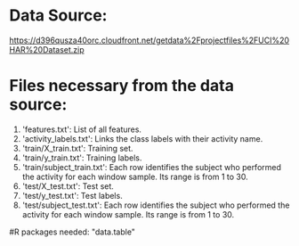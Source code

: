 # Data Source:

  https://d396qusza40orc.cloudfront.net/getdata%2Fprojectfiles%2FUCI%20HAR%20Dataset.zip


# Files necessary from the data source:

1. 'features.txt': List of all features.
2. 'activity_labels.txt': Links the class labels with their activity name.
3. 'train/X_train.txt': Training set.
4. 'train/y_train.txt': Training labels.
5. 'train/subject_train.txt': Each row identifies the subject who performed the activity for each window sample. Its range is from 1 to 30.
6. 'test/X_test.txt': Test set.
7. 'test/y_test.txt': Test labels.
9. 'test/subject_test.txt': Each row identifies the subject who performed the activity for each window sample. Its range is from 1 to 30.

#R packages needed:
"data.table"
